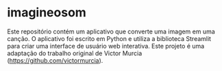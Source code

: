 # imagineosom
Este repositório contém um aplicativo que converte uma imagem em uma canção. O aplicativo foi escrito em Python e utiliza a biblioteca Streamlit para criar uma interface de usuário web interativa. Este projeto é uma adaptação do trabalho original de Victor Murcia (https://github.com/victormurcia). 
